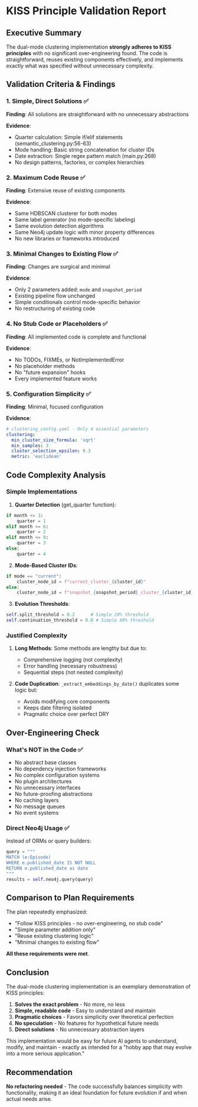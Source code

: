 # KISS Principle Validation Report

## Executive Summary

The dual-mode clustering implementation **strongly adheres to KISS principles** with no significant over-engineering found. The code is straightforward, reuses existing components effectively, and implements exactly what was specified without unnecessary complexity.

## Validation Criteria & Findings

### 1. Simple, Direct Solutions ✅
**Finding**: All solutions are straightforward with no unnecessary abstractions

**Evidence**:
- Quarter calculation: Simple if/elif statements (semantic_clustering.py:56-63)
- Mode handling: Basic string concatenation for cluster IDs
- Date extraction: Single regex pattern match (main.py:268)
- No design patterns, factories, or complex hierarchies

### 2. Maximum Code Reuse ✅
**Finding**: Extensive reuse of existing components

**Evidence**:
- Same HDBSCAN clusterer for both modes
- Same label generator (no mode-specific labeling)
- Same evolution detection algorithms
- Same Neo4j update logic with minor property differences
- No new libraries or frameworks introduced

### 3. Minimal Changes to Existing Flow ✅
**Finding**: Changes are surgical and minimal

**Evidence**:
- Only 2 parameters added: `mode` and `snapshot_period`
- Existing pipeline flow unchanged
- Simple conditionals control mode-specific behavior
- No restructuring of existing code

### 4. No Stub Code or Placeholders ✅
**Finding**: All implemented code is complete and functional

**Evidence**:
- No TODOs, FIXMEs, or NotImplementedError
- No placeholder methods
- No "future expansion" hooks
- Every implemented feature works

### 5. Configuration Simplicity ✅
**Finding**: Minimal, focused configuration

**Evidence**:
```yaml
# clustering_config.yaml - Only 4 essential parameters
clustering:
  min_cluster_size_formula: 'sqrt'
  min_samples: 3
  cluster_selection_epsilon: 0.3
  metric: 'euclidean'
```

## Code Complexity Analysis

### Simple Implementations

1. **Quarter Detection** (get_quarter function):
```python
if month <= 3:
    quarter = 1
elif month <= 6:
    quarter = 2
elif month <= 9:
    quarter = 3
else:
    quarter = 4
```

2. **Mode-Based Cluster IDs**:
```python
if mode == "current":
    cluster_node_id = f"current_cluster_{cluster_id}"
else:
    cluster_node_id = f"snapshot_{snapshot_period}_cluster_{cluster_id}"
```

3. **Evolution Thresholds**:
```python
self.split_threshold = 0.2      # Simple 20% threshold
self.continuation_threshold = 0.8 # Simple 80% threshold
```

### Justified Complexity

1. **Long Methods**: Some methods are lengthy but due to:
   - Comprehensive logging (not complexity)
   - Error handling (necessary robustness)
   - Sequential steps (not nested complexity)

2. **Code Duplication**: `_extract_embeddings_by_date()` duplicates some logic but:
   - Avoids modifying core components
   - Keeps date filtering isolated
   - Pragmatic choice over perfect DRY

## Over-Engineering Check

### What's NOT in the Code ✅
- No abstract base classes
- No dependency injection frameworks
- No complex configuration systems
- No plugin architectures
- No unnecessary interfaces
- No future-proofing abstractions
- No caching layers
- No message queues
- No event systems

### Direct Neo4j Usage ✅
Instead of ORMs or query builders:
```python
query = """
MATCH (e:Episode)
WHERE e.published_date IS NOT NULL
RETURN e.published_date as date
"""
results = self.neo4j.query(query)
```

## Comparison to Plan Requirements

The plan repeatedly emphasized:
- "Follow KISS principles - no over-engineering, no stub code"
- "Simple parameter addition only"
- "Reuse existing clustering logic"
- "Minimal changes to existing flow"

**All these requirements were met**.

## Conclusion

The dual-mode clustering implementation is an exemplary demonstration of KISS principles:

1. **Solves the exact problem** - No more, no less
2. **Simple, readable code** - Easy to understand and maintain
3. **Pragmatic choices** - Favors simplicity over theoretical perfection
4. **No speculation** - No features for hypothetical future needs
5. **Direct solutions** - No unnecessary abstraction layers

This implementation would be easy for future AI agents to understand, modify, and maintain - exactly as intended for a "hobby app that may evolve into a more serious application."

## Recommendation

**No refactoring needed** - The code successfully balances simplicity with functionality, making it an ideal foundation for future evolution if and when actual needs arise.